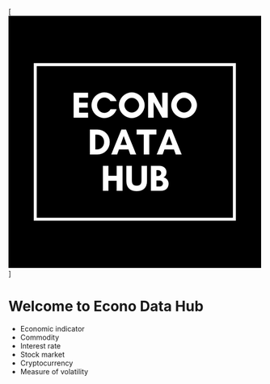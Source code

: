 [![](https://github.com/econodatahub/Home-page/blob/gh-pages/Econo%20Data%20Hub%20Logo.png)]

# Welcome to Econo Data Hub 



* Economic indicator 
* Commodity 
* Interest rate 
* Stock market 
* Cryptocurrency 
* Measure of volatility 

